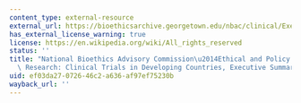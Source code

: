 ```yaml
---
content_type: external-resource
external_url: https://bioethicsarchive.georgetown.edu/nbac/clinical/ExecSum.pdf
has_external_license_warning: true
license: https://en.wikipedia.org/wiki/All_rights_reserved
status: ''
title: "National Bioethics Advisory Commission\u2014Ethical and Policy Issues in International\
  \ Research: Clinical Trials in Developing Countries, Executive Summary (PDF)"
uid: ef03da27-0726-46c2-a636-af97ef75230b
wayback_url: ''
---
```

